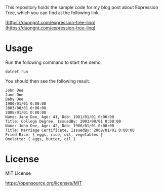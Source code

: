 This repository holds the sample code for my blog post about Expression Tree, which you can find at the following link.

[https://duongnt.com/expression-tree-linq](https://duongnt.com/expression-tree-linq)

# Usage

Run the following command to start the demo.
```
dotnet run
```

You should then see the following result.
```
John Doe
Jane Doe
Baby Doe
1980/01/01 0:00:00
2003/08/01 0:00:00
2008/01/01 0:00:00
Name: Jane Doe, Age: 41, Dob: 1981/01/01 0:00:00
Title: College Degree, IssuedBy: 2003/08/01 0:00:00
Name: John Doe, Age: 42, Dob: 1980/01/01 0:00:00
Title: Marriage Certificate, IssuedBy: 2008/01/01 0:00:00
Fried Rice: { eggs, rice, oil, vegetables }
Omelette: { eggs, butter, oil }
```

# License

MIT License

https://opensource.org/licenses/MIT
